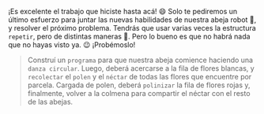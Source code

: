 <gs-attire
  attire-url="https://raw.githubusercontent.com/MumukiProject/mumuki-guia-gobstones-practica-repeticion-simple-kids/master/assets/attires/config.json">
</gs-attire>
<gs-toolbox toolbox-url="https://raw.githubusercontent.com/MumukiProject/mumuki-guia-gobstones-practica-repeticion-simple-kids/master/assets/toolbox_1566424700623.xml"></gs-toolbox>

¡Es excelente el trabajo que hiciste hasta acá! :smile: Solo te pediremos un último esfuerzo para juntar las nuevas habilidades de nuestra abeja robot :honeybee:, y resolver el próximo problema. Tendrás que usar varias veces la estructura `repetir`, pero de distintas maneras :grimacing:. Pero lo bueno es que no habrá nada que no hayas visto ya. :wink: ¡Probémoslo! 

> Construí un `programa` para que nuestra abeja comience haciendo una `danza circular`. Luego, deberá acercarse a la fila de flores blancas, y `recolectar` el `polen` y el `néctar` de todas las flores que encuentre por parcela. Cargada de polen, deberá `polinizar` la fila de flores rojas y, finalmente, volver a la colmena para compartir el néctar con el resto de las abejas.